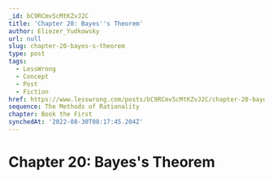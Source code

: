 ```yaml
---
_id: bC9RCmv5cMtKZvJ2C
title: 'Chapter 20: Bayes''s Theorem'
author: Eliezer_Yudkowsky
url: null
slug: chapter-20-bayes-s-theorem
type: post
tags:
  - LessWrong
  - Concept
  - Post
  - Fiction
href: https://www.lesswrong.com/posts/bC9RCmv5cMtKZvJ2C/chapter-20-bayes-s-theorem
sequence: The Methods of Rationality
chapter: Book the First
synchedAt: '2022-08-30T08:17:45.204Z'
---
```

# Chapter 20: Bayes's Theorem

